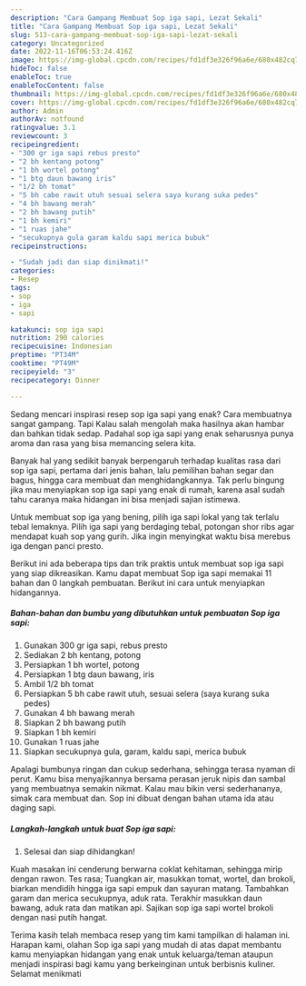 ```yaml
---
description: "Cara Gampang Membuat Sop iga sapi, Lezat Sekali"
title: "Cara Gampang Membuat Sop iga sapi, Lezat Sekali"
slug: 513-cara-gampang-membuat-sop-iga-sapi-lezat-sekali
category: Uncategorized
date: 2022-11-16T06:53:24.416Z
image: https://img-global.cpcdn.com/recipes/fd1df3e326f96a6e/680x482cq70/sop-iga-sapi-foto-resep-utama.jpg
hideToc: false
enableToc: true
enableTocContent: false
thumbnail: https://img-global.cpcdn.com/recipes/fd1df3e326f96a6e/680x482cq70/sop-iga-sapi-foto-resep-utama.jpg
cover: https://img-global.cpcdn.com/recipes/fd1df3e326f96a6e/680x482cq70/sop-iga-sapi-foto-resep-utama.jpg
author: Admin
authorAv: notfound
ratingvalue: 3.1
reviewcount: 3
recipeingredient:
- "300 gr iga sapi rebus presto"
- "2 bh kentang potong"
- "1 bh wortel potong"
- "1 btg daun bawang iris"
- "1/2 bh tomat"
- "5 bh cabe rawit utuh sesuai selera saya kurang suka pedes"
- "4 bh bawang merah"
- "2 bh bawang putih"
- "1 bh kemiri"
- "1 ruas jahe"
- "secukupnya gula garam kaldu sapi merica bubuk"
recipeinstructions:

- "Sudah jadi dan siap dinikmati!"
categories:
- Resep
tags:
- sop
- iga
- sapi

katakunci: sop iga sapi 
nutrition: 290 calories
recipecuisine: Indonesian
preptime: "PT34M"
cooktime: "PT49M"
recipeyield: "3"
recipecategory: Dinner

---
```



Sedang mencari inspirasi resep sop iga sapi yang enak? Cara membuatnya sangat gampang. Tapi Kalau salah mengolah maka hasilnya akan hambar dan bahkan tidak sedap. Padahal sop iga sapi yang enak seharusnya punya aroma dan rasa yang bisa memancing selera kita.


Banyak hal yang sedikit banyak berpengaruh terhadap kualitas rasa dari sop iga sapi, pertama dari jenis bahan, lalu pemilihan bahan segar dan bagus, hingga cara membuat dan menghidangkannya. Tak perlu bingung jika mau menyiapkan sop iga sapi yang enak di rumah, karena asal sudah tahu caranya maka hidangan ini bisa menjadi sajian istimewa.

Untuk membuat sop iga yang bening, pilih iga sapi lokal yang tak terlalu tebal lemaknya. Pilih iga sapi yang berdaging tebal, potongan shor ribs agar mendapat kuah sop yang gurih. Jika ingin menyingkat waktu bisa merebus iga dengan panci presto.


Berikut ini ada beberapa tips dan trik praktis untuk membuat sop iga sapi yang siap dikreasikan. Kamu dapat membuat Sop iga sapi memakai 11 bahan dan 0 langkah pembuatan. Berikut ini cara untuk menyiapkan hidangannya.

<!--inarticleads1-->

##### Bahan-bahan dan bumbu yang dibutuhkan untuk pembuatan Sop iga sapi:

1. Gunakan 300 gr iga sapi, rebus presto
1. Sediakan 2 bh kentang, potong
1. Persiapkan 1 bh wortel, potong
1. Persiapkan 1 btg daun bawang, iris
1. Ambil 1/2 bh tomat
1. Persiapkan 5 bh cabe rawit utuh, sesuai selera (saya kurang suka pedes)
1. Gunakan 4 bh bawang merah
1. Siapkan 2 bh bawang putih
1. Siapkan 1 bh kemiri
1. Gunakan 1 ruas jahe
1. Siapkan secukupnya gula, garam, kaldu sapi, merica bubuk


Apalagi bumbunya ringan dan cukup sederhana, sehingga terasa nyaman di perut. Kamu bisa menyajikannya bersama perasan jeruk nipis dan sambal yang membuatnya semakin nikmat. Kalau mau bikin versi sederhananya, simak cara membuat dan. Sop ini dibuat dengan bahan utama ida atau daging sapi. 

<!--inarticleads2-->

##### Langkah-langkah untuk buat Sop iga sapi:


1. Selesai dan siap dihidangkan!

Kuah masakan ini cenderung berwarna coklat kehitaman, sehingga mirip dengan rawon. Tes rasa; Tuangkan air, masukkan tomat, wortel, dan brokoli, biarkan mendidih hingga iga sapi empuk dan sayuran matang. Tambahkan garam dan merica secukupnya, aduk rata. Terakhir masukkan daun bawang, aduk rata dan matikan api. Sajikan sop iga sapi wortel brokoli dengan nasi putih hangat. 

Terima kasih telah membaca resep yang tim kami tampilkan di halaman ini. Harapan kami, olahan Sop iga sapi yang mudah di atas dapat membantu kamu menyiapkan hidangan yang enak untuk keluarga/teman ataupun menjadi inspirasi bagi kamu yang berkeinginan untuk berbisnis kuliner. Selamat menikmati
